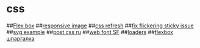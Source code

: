 # css

##[Flex box](https://css-tricks.com/snippets/css/a-guide-to-flexbox/)
##[responsive image](http://stackoverflow.com/questions/3971841/how-to-resize-images-proportionally-keeping-the-aspect-ratio)
##[css refresh](https://habrahabr.ru/post/273471/)
##[fix flickering sticky issue](http://stackoverflow.com/questions/18185736/prevent-fixed-position-element-from-flickering-during-jquery-animation)
##[svg example](http://css.yoksel.ru/svg-decoration/)
##[post css ru](https://habrahabr.ru/post/265449/)
##[web font SF](https://vk.com/sanfranciscofont?z=photo-107060457_421604197%2Falbum-107060457_00%2Frev)
##[loaders](http://tobiasahlin.com/spinkit/)
##[flexbox шпаргалка](https://habrahabr.ru/post/313938/)
